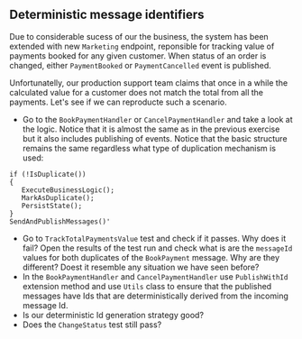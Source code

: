 ## Deterministic message identifiers

Due to considerable sucess of our the business, the system has been extended with new `Marketing` endpoint, reponsible for tracking value of payments booked for any given customer. When status of an order is changed, either `PaymentBooked` or `PaymentCancelled` event is published.  
 
Unfortunatelly, our production support team claims that once in a while the calculated value for a customer does not match the total from all the payments. Let's see if we can reproducte such a scenario. 

* Go to the `BookPaymentHandler` or `CancelPaymentHandler` and take a look at the logic. Notice that it is almost the same as in the previous exercise but it also includes publishing of events. Notice that the basic structure remains the same regardless what type of duplication mechanism is used:

```
if (!IsDuplicate()) 
{
   ExecuteBusinessLogic();
   MarkAsDuplicate();
   PersistState();
}
SendAndPublishMessages()'
```
 
* Go to `TrackTotalPaymentsValue` test and check if it passes. Why does it fail? Open the results of the test run and check what is are the `messageId` values for both duplicates of the `BookPayment` message. Why are they different? Doest it resemble any situation we have seen before?
* In the `BookPaymentHandler` and `CancelPaymentHandler` use `PublishWithId` extension method and use `Utils` class to ensure that the published messages have Ids that are deterministically derived from the incoming message Id. 
* Is our deterministic Id generation strategy good? 
* Does the `ChangeStatus` test still pass?
